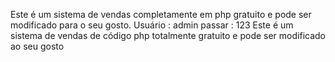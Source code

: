 
Este é um sistema de vendas completamente em php gratuito e pode ser modificado para o seu gosto.
Usuário : admin 
passar : 123
Este é um sistema de vendas de código php totalmente gratuito e pode ser modificado ao seu gosto

